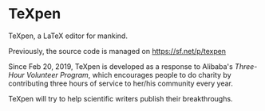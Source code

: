 # TeXpen
TeXpen, a LaTeX editor for mankind.

Previously, the source code is managed on https://sf.net/p/texpen

Since Feb 20, 2019, TeXpen is developed as a response to Alibaba's *Three-Hour Volunteer Program*, which encourages people to do charity by contributing three hours of service to her/his community every year.

TeXpen will try to help scientific writers publish  their breakthroughs.


